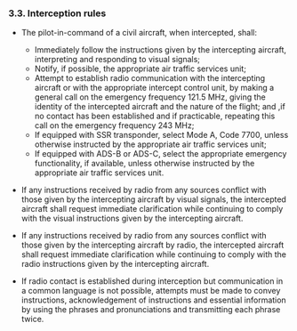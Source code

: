 ### 3.3. **Interception rules**

- The pilot-in-command of a civil aircraft, when intercepted, shall: 
  - Immediately follow the instructions given by the intercepting aircraft, interpreting and responding to visual signals; 
  - Notify, if possible, the appropriate air traffic services unit; 
  - Attempt to establish radio communication with the intercepting aircraft or with the appropriate intercept control unit, by making a general call on the emergency frequency 121.5 MHz, giving the identity of the intercepted aircraft and the nature of the flight; and ,if no contact has been established and if practicable, repeating this call on the emergency frequency 243 MHz; 
  - If equipped with SSR transponder, select Mode A, Code 7700, unless otherwise instructed by the appropriate air traffic services unit; 
  - If equipped with ADS-B or ADS-C, select the appropriate emergency functionality, if available, unless otherwise instructed by the appropriate air traffic services unit.

- If any instructions received by radio from any sources conflict with those given by the intercepting aircraft by visual signals, the intercepted aircraft shall request immediate clarification while continuing to comply with the visual instructions given by the intercepting aircraft. 
- If any instructions received by radio from any sources conflict with those given by the intercepting aircraft by radio, the intercepted aircraft shall request immediate clarification while continuing to comply with the radio instructions given by the intercepting aircraft.

- If radio contact is established during interception but communication in a common language is not possible, attempts must be made to convey instructions, acknowledgement of instructions and essential information by using the phrases and pronunciations and transmitting each phrase twice.